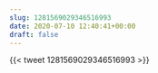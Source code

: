 ```yaml
---
slug: 1281569029346516993
date: 2020-07-10 12:40:41+00:00
draft: false
---
```


{{< tweet 1281569029346516993 >}}
